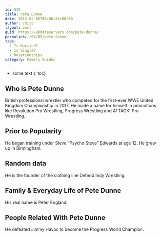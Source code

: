 ```yaml
---
id: 519
title: Pete Dunne
date: 2012-04-05T00:00:54+00:00
author: chito
layout: post
guid: https://ukdataservers.com/pete-dunne/
permalink: /04/05/pete-dunne
tags:
  - Is Married?
  - Is Single?
  - Relationships
category: Family Guides
---
```


* some text
{: toc}
          
          
## Who is  Pete Dunne
                  
                  
                  
British professional wrestler who competed for the first-ever WWE United Kingdom Championship in 2017. He made a name for himself in promotions like Revolution Pro Wrestling, Progress Wrestling and ATTACK! Pro Wrestling.
                  
                
                
                
## Prior to Popularity 
                  
                  
                  
He began training under Steve &#8220;Psycho Steve&#8221; Edwards at age 12. He grew up in Birmingham.
                  
                
                
                
## Random data 
                  
                  
                  
He is the founder of the clothing line Defend Indy Wrestling.
                  
                
                
                
## Family & Everyday Life of Pete Dunne
                  
                  
                  
His real name is Peter England.
                  
                
                
                
## People Related With  Pete Dunne
                  
                  
                  
He defeated Jimmy Havoc to become the Progress World Champion.
                  
                
              
            
          
          
          
    
    
  
